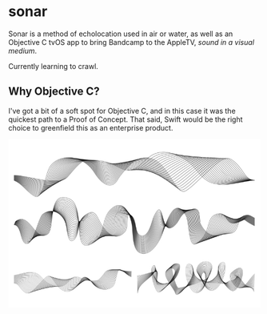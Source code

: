 # sonar

Sonar is a method of echolocation used in air or water, as well as an Objective C tvOS app to bring Bandcamp to the AppleTV, *sound in a visual medium*.

Currently learning to crawl.

## Why Objective C?

I've got a bit of a soft spot for Objective C, and in this case it was the quickest path to a Proof of Concept. That said, Swift would be the right choice to greenfield this as an enterprise product.

![sonar](sound-waves.jpeg) 
